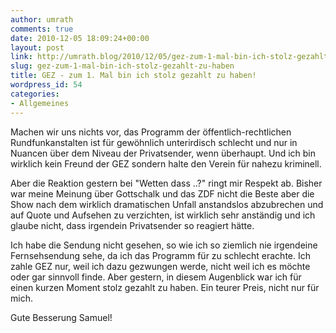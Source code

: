 ```yaml
---
author: umrath
comments: true
date: 2010-12-05 18:09:24+00:00
layout: post
link: http://umrath.blog/2010/12/05/gez-zum-1-mal-bin-ich-stolz-gezahlt-zu-haben/
slug: gez-zum-1-mal-bin-ich-stolz-gezahlt-zu-haben
title: GEZ - zum 1. Mal bin ich stolz gezahlt zu haben!
wordpress_id: 54
categories:
- Allgemeines
---
```


Machen wir uns nichts vor, das Programm der öffentlich-rechtlichen Rundfunkanstalten ist für gewöhnlich unterirdisch schlecht und nur in Nuancen über dem Niveau der Privatsender, wenn überhaupt. Und ich bin wirklich kein Freund der GEZ sondern halte den Verein für nahezu kriminell.

Aber die Reaktion gestern bei "Wetten dass ..?" ringt mir Respekt ab. Bisher war meine Meinung über Gottschalk und das ZDF nicht die Beste aber die Show nach dem wirklich dramatischen Unfall anstandslos abzubrechen und auf Quote und Aufsehen zu verzichten, ist wirklich sehr anständig und ich glaube nicht, dass irgendein Privatsender so reagiert hätte.

Ich habe die Sendung nicht gesehen, so wie ich so ziemlich nie irgendeine Fernsehsendung sehe, da ich das Programm für zu schlecht erachte. Ich zahle GEZ nur, weil ich dazu gezwungen werde, nicht weil ich es möchte oder gar sinnvoll finde. Aber gestern, in diesem Augenblick war ich für einen kurzen Moment stolz gezahlt zu haben. Ein teurer Preis, nicht nur für mich.

Gute Besserung Samuel!

